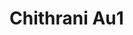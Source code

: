 # Chithrani Au1
<a name="material" />
<script type="application/ld+json">

  {
    "@context": "https://schema.org/",
    "@type": "ChemicalSubstance",
    "http://purl.org/dc/terms/conformsTo":
      {
        "@type": "CreativeWork",
        "@id": "https://bioschemas.org/profiles/ChemicalSubstance/0.4-RELEASE/"
      },
    "@id": "https://egonw.github.io/nanowiki/nanowiki416.html#material",
    "name": "Chithrani Au1",
    "sameAs: "http://127.0.0.1/mediawiki/index.php/Special:URIResolver/Chithrani_Au1"
  }
</script>


